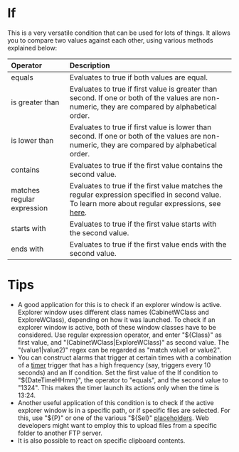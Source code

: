 # If #
This is a very versatile condition that can be used for lots of things. It allows you to compare two values against each other, using various methods explained below:

| **Operator** | **Description** |
|:-------------|:----------------|
|equals        |Evaluates to true if both values are equal.|
|is greater than|Evaluates to true if first value is greater than second. If one or both of the values are non-numeric, they are compared by alphabetical order.|
|is lower than |Evaluates to true if first value is lower than second. If one or both of the values are non-numeric, they are compared by alphabetical order.|
|contains      |Evaluates to true if the first value contains the second value.|
|matches regular expression|Evaluates to true if the first value matches the regular expression specified in second value. To learn more about regular expressions, see [here](http://www.autohotkey.com/docs/misc/RegEx-QuickRef.htm).|
|starts with   |Evaluates to true if the first value starts with the second value.|
|ends with     |Evaluates to true if the first value ends with the second value.|

# Tips #

  * A good application for this is to check if an explorer window is active. Explorer window uses different class names (CabinetWClass and ExploreWClass), depending on how it was launched. To check if an explorer window is active, both of these window classes have to be considered. Use regular expression operator, and enter "${Class}" as first value, and "(CabinetWClass|ExploreWClass)" as second value. The "(value1|value2)" regex can be regarded as "match value1 or value2".
  * You can construct alarms that trigger at certain times with a combination of a [timer](docsTriggerTimer.md) trigger that has a high frequency (say, triggers every 10 seconds) and an If condition. Set the first value of the If condition to "${DateTimeHHmm}", the operator to "equals", and the second value to "1324". This makes the timer launch its actions only when the time is 13:24.
  * Another useful application of this condition is to check if the active explorer window is in a specific path, or if specific files are selected. For this, use "${P}" or one of the various "${Sel}" [placeholders](docsGenericPlaceholders.md). Web developers might want to employ this to upload files from a specific folder to another FTP server.
  * It is also possible to react on specific clipboard contents.
